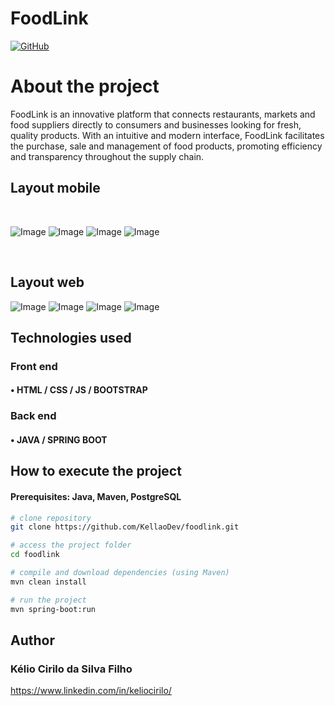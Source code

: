 # FoodLink<br/>
[![GitHub](https://img.shields.io/badge/GitHub-100000?style=for-the-badge&logo=github&logoColor=white)](https://github.com/KellaoDev)
# About the project

FoodLink is an innovative platform that connects restaurants, markets and food suppliers directly to consumers and businesses looking for fresh, quality products. With an intuitive and modern interface, FoodLink facilitates the purchase, sale and management of food products, promoting efficiency and transparency throughout the supply chain.

## Layout  mobile

<div style="display: inline_block"><br/>
  
  ![Image](https://github.com/user-attachments/assets/613bd49c-7439-459c-94ef-4edca8861d08)
  ![Image](https://github.com/user-attachments/assets/903dc928-efd2-4a6d-ae66-4390ad6c7060)
  ![Image](https://github.com/user-attachments/assets/a8e070a7-0920-4844-bade-5370c876edfd)
  ![Image](https://github.com/user-attachments/assets/52cb3295-d5ba-4f67-bc6e-002ebb4f8aea)
</div><br/>

## Layout  web

![Image](https://github.com/user-attachments/assets/4c3dbc69-a94b-423c-b2bf-8722f24e6f0a)
![Image](https://github.com/user-attachments/assets/be1dc7f6-c7ff-40e1-9f83-23180b8d0133)
![Image](https://github.com/user-attachments/assets/d52b1fc4-e0f3-4008-a760-f39b253da475)
![Image](https://github.com/user-attachments/assets/f7128497-c752-4ddf-94d2-783b595dbf2d)

## Technologies used

### Front end
#### • HTML / CSS / JS / BOOTSTRAP

### Back end
#### • JAVA / SPRING BOOT

## How to execute the project

#### Prerequisites: Java, Maven, PostgreSQL

```bash
# clone repository
git clone https://github.com/KellaoDev/foodlink.git

# access the project folder
cd foodlink

# compile and download dependencies (using Maven)
mvn clean install

# run the project
mvn spring-boot:run
```

## Author

### Kélio Cirilo da Silva Filho
https://www.linkedin.com/in/keliocirilo/

